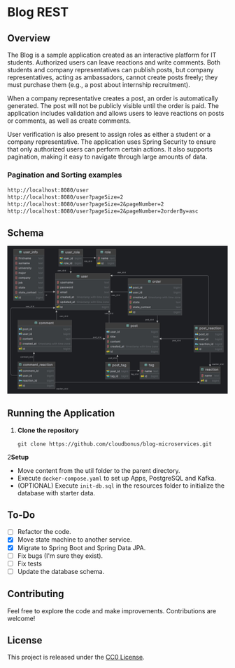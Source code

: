 # Blog REST

## Overview

The Blog is a sample application created as an interactive platform for IT students.
Authorized users can leave reactions and write comments.
Both students and company representatives can publish posts, but company representatives,
acting as ambassadors, cannot create posts freely; they must purchase them (e.g., a post about internship recruitment).

When a company representative creates a post, an order is automatically generated.
The post will not be publicly visible until the order is paid.
The application includes validation and allows users to leave reactions on posts or comments,
as well as create comments.

User verification is also present to assign roles as either a student or a company representative.
The application uses Spring Security to ensure that only authorized users can perform certain actions.
It also supports pagination, making it easy to navigate through large amounts of data.

### Pagination and Sorting examples
   
```console  
http://localhost:8080/user
http://localhost:8080/user?pageSize=2
http://localhost:8080/user?pageSize=2&pageNumber=2
http://localhost:8080/user?pageSize=2&pageNumber=2orderBy=asc
```
    
## Schema

![schema](media/blog-schema.jpg)

## Running the Application

1. **Clone the repository**
    ```console  
    git clone https://github.com/cloudbonus/blog-microservices.git 
    ```
2**Setup**
   - Move content from the util folder to the parent directory.
   - Execute `docker-compose.yaml` to set up Apps, PostgreSQL and Kafka.
   - (OPTIONAL) Execute `init-db.sql` in the resources folder to initialize the database with starter data.

## To-Do

- [ ] Refactor the code.
- [X] Move state machine to another service. 
- [X] Migrate to Spring Boot and Spring Data JPA.
- [ ] Fix bugs (I'm sure they exist).
- [ ] Fix tests
- [ ] Update the database schema.

## Contributing

Feel free to explore the code and make improvements. Contributions are welcome!

## License

This project is released under the [CC0 License](https://choosealicense.com/licenses/cc0-1.0/).
